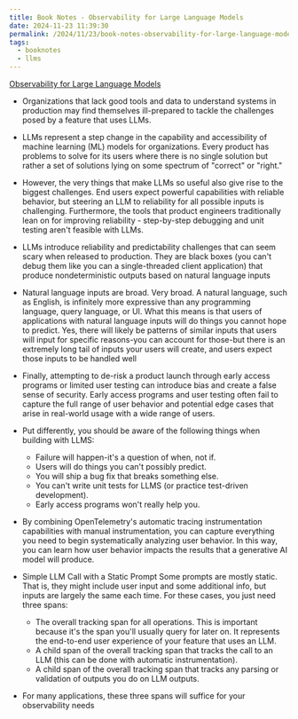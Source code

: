 ```yaml
---
title: Book Notes - Observability for Large Language Models
date: 2024-11-23 11:39:30
permalink: /2024/11/23/book-notes-observability-for-large-language-models/
tags:
  - booknotes
  - llms
---
```


[Observability for Large Language Models](https://www.honeycomb.io/resources/observability-for-llms)

- Organizations that lack good tools and data to understand systems in production may find themselves ill-prepared to tackle the challenges posed by a feature that uses LLMs.

- LLMs represent a step change in the capability and accessibility of machine learning (ML) models for organizations. Every product has problems to solve for its users where there is no single solution but rather a set of solutions lying on some spectrum of "correct" or "right."

- However, the very things that make LLMs so useful also give rise to the biggest challenges. End users expect powerful capabilities with reliable behavior, but steering an LLM to reliability for all possible inputs is challenging. Furthermore, the tools that product engineers traditionally lean on for improving reliability - step-by-step debugging and unit testing aren't feasible with LLMs.
- LLMs introduce reliability and predictability challenges that can seem scary when released to production. They are black boxes (you can't debug them like you can a single-threaded client application) that produce nondeterministic outputs based on natural language inputs

- Natural language inputs are broad. Very broad. A natural language, such as English, is infinitely more expressive than any programming language, query language, or UI. What this means is that users of applications with natural language inputs will do things you cannot hope to predict. Yes, there will likely be patterns of similar inputs that users will input for specific reasons-you can account for those-but there is an extremely long tail of inputs your users will create, and users expect those inputs to be handled well

- Finally, attempting to de-risk a product launch through early access programs or limited user testing can introduce bias and create a false sense of security. Early access programs and user testing often fail to capture the full range of user behavior and potential edge cases that arise in real-world usage with a wide range of users.

- Put differently, you should be aware of the following things when building with LLMS:
  - Failure will happen-it's a question of when, not if.
  - Users will do things you can't possibly predict.
  - You will ship a bug fix that breaks something else.
  - You can't write unit tests for LLMS (or practice test-driven development).
  - Early access programs won't really help you.

- By combining OpenTelemetry's automatic tracing instrumentation capabilities with manual instrumentation, you can capture everything you need to begin systematically analyzing user behavior. In this way, you can learn how user behavior impacts the results that a generative AI model will produce.

- Simple LLM Call with a Static Prompt Some prompts are mostly static. That is, they might include user input and some additional info, but inputs are largely the same each time. For these cases, you just need three spans:
  - The overall tracking span for all operations. This is important because it's the span you'll usually query for later on. It represents the end-to-end user experience of your feature that uses an LLM.
  - A child span of the overall tracking span that tracks the call to an LLM (this can be done with automatic instrumentation).
  - A child span of the overall tracking span that tracks any parsing or validation of outputs you do on LLM outputs.
- For many applications, these three spans will suffice for your observability needs
